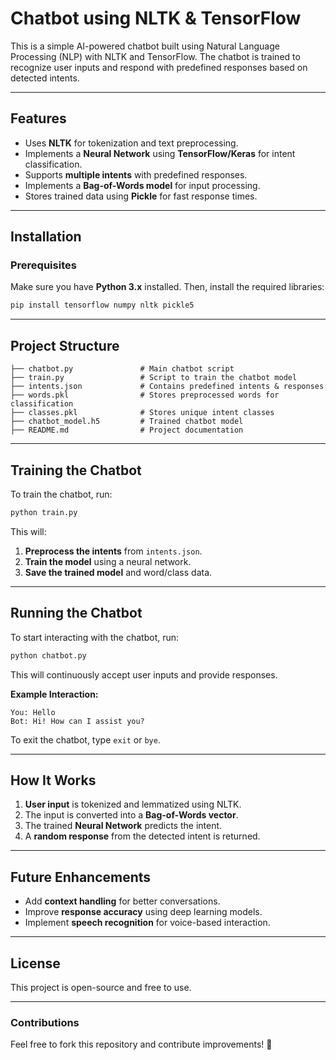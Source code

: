# Chatbot using NLTK & TensorFlow

This is a simple AI-powered chatbot built using Natural Language Processing (NLP) with NLTK and TensorFlow. The chatbot is trained to recognize user inputs and respond with predefined responses based on detected intents.

---

## Features
- Uses **NLTK** for tokenization and text preprocessing.
- Implements a **Neural Network** using **TensorFlow/Keras** for intent classification.
- Supports **multiple intents** with predefined responses.
- Implements a **Bag-of-Words model** for input processing.
- Stores trained data using **Pickle** for fast response times.

---

## Installation
### **Prerequisites**
Make sure you have **Python 3.x** installed. Then, install the required libraries:

```bash
pip install tensorflow numpy nltk pickle5
```

---

## Project Structure
```
├── chatbot.py               # Main chatbot script
├── train.py                 # Script to train the chatbot model
├── intents.json             # Contains predefined intents & responses
├── words.pkl                # Stores preprocessed words for classification
├── classes.pkl              # Stores unique intent classes
├── chatbot_model.h5         # Trained chatbot model
├── README.md                # Project documentation
```

---

## Training the Chatbot
To train the chatbot, run:
```bash
python train.py
```
This will:
1. **Preprocess the intents** from `intents.json`.
2. **Train the model** using a neural network.
3. **Save the trained model** and word/class data.

---

## Running the Chatbot
To start interacting with the chatbot, run:
```bash
python chatbot.py
```
This will continuously accept user inputs and provide responses.

**Example Interaction:**
```
You: Hello
Bot: Hi! How can I assist you?
```

To exit the chatbot, type `exit` or `bye`.

---

## How It Works
1. **User input** is tokenized and lemmatized using NLTK.
2. The input is converted into a **Bag-of-Words vector**.
3. The trained **Neural Network** predicts the intent.
4. A **random response** from the detected intent is returned.

---

## Future Enhancements
- Add **context handling** for better conversations.
- Improve **response accuracy** using deep learning models.
- Implement **speech recognition** for voice-based interaction.

---

## License
This project is open-source and free to use.

---

### **Contributions**
Feel free to fork this repository and contribute improvements! 🚀

